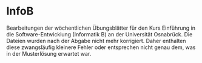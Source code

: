 # InfoB
Bearbeitungen der wöchentlichen Übungsblätter für den Kurs Einführung in die Software-Entwicklung (Informatik B) an der Universität Osnabrück.
Die Dateien wurden nach der Abgabe nicht mehr korrigiert. Daher enthalten diese zwangsläufig kleinere Fehler oder entsprechen nicht genau dem, was in der Musterlösung erwartet war.

